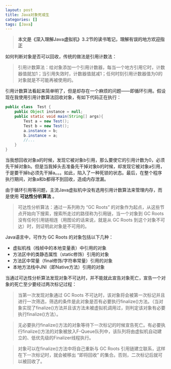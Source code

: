 ```yaml
---
layout: post
title: Java对象死或生
categories: []
tags: [Java]
---
```


> **本文是《深入理解Java虚拟机》3.2节的读书笔记，理解有误的地方欢迎指正**

如何判断对象是否可以回收，传统的做法是引用计数法：

> 引用计数算法：给对象添加一个引用计数器，每当一个地方引用它时，计数器值就加1；当引用失效时，计数器值就减1；任何时刻引用计数器值为0的对象就是不可能再被使用的。

引用计数算法看起来简单明了，但是却存在一个麻烦的问题——即循环引用。假设现在我使用引用计数算法回收对象，有如下代码正在执行：

```java
public class  Test {
	public Object instance = null;
	public static void main(String[] args){
		Test a = new Test();
		Test b = new Test();
		a.instance = b;
		b.instance = a;
		//...
	}
}
```

当我想回收对象a的时候，发现它被对象b引用，那么要使它的引用计数为0，必须先干掉对象b。但是当我掉头去准备先干掉对象b的时候，却发现它被对象a引用，于是要干掉b必须先干掉a。。。如此，陷入了一种死锁的状态。最后，在整个程序执行期间，对象a和b都得不到回收，造成内存泄漏。

由于循环引用等问题，主流Java虚拟机中没有选用引用计数算法来管理内存，而是使用   **可达性分析算法** 。

> 可达性分析算法：通过一系列称为 “GC Roots” 的对象作为起点，从这些节点开始向下搜索，搜索所走过的路径称为引用链，当一个对象到 GC Roots 没有任何引用链相连（用图论的话来说，就是从 GC Roots 到这个对象不可达）时，则证明此对象是不可用的。   

Java语言中，可作为 GC Roots 的对象包括以下几种：
+ 虚拟机栈（栈帧中的本地变量表）中引用的对象
+ 方法区中的类静态属性（static修饰）引用的对象
+ 方法区中常量（final修饰/字符串常量）引用的对象
+ 本地方法栈中JNI（即Native方法）引用的对象

当通过可达性分析算法发现对象不可达时，并不能就此宣告对象死亡，宣告一个对象的死亡至少要经过两次标记过程：
> 当第一次发现对象通过 GC Roots 不可达时，该对象将会被第一次标记并且进行一次筛选，筛选的条件是此对象是否有必要执行finalize()方法。（当对象实现了finalize()方法并且该方法未被虚拟机调用过，则判定该对象有必要执行finalize()方法）。

> 无必要执行finalize()方法的对象等待下一次标记的时候宣告死亡。有必要执行finalize()方法的对象被放入F-Queue队列中，该队列将由虚拟机自动建立的、低优先级的Finalizer线程执行。

> 对象可以在finalize()方法中将自己重新与 GC Roots 引用链建立联系，这样在下一次标记时，就会被移出 “即将回收” 的集合。否则，二次标记后就可以被回收了。
